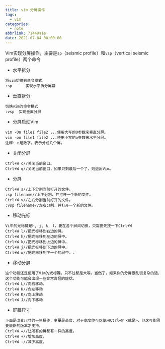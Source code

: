 ```yaml
---
title: vim 分屏操作
tags:
  - vim
categories:
  - note
abbrlink: 71449a1e
date: 2021-07-04 00:00:00
---
```




Vim实现分屏操作，主要是`sp`（seismic profile）和`vsp`（vertical seismic profile）两个命令



* 水平拆分

```
将vim切换到命令模式，
:sp      实现水平拆分屏幕
```
<!--more-->
* 垂直拆分

```
切换vim的命令模式
:vsp  实现垂直分屏
```


* 分屏启动Vim
```
vim -On file1 file2 ...使用大写的O参数来垂直分屏。
vim -on file1 file2 ...使用小写的o参数来水平分屏。
注释: n是数字，表示分成几个屏。
```

* 关闭分屏 
```
Ctrl+W c//关闭当前窗口。
Ctrl+W q//关闭当前窗口，如果只剩最后一个了，则退出Vim。
```

* 分屏
```
Ctrl+W s//上下分割当前打开的文件。
:sp filename//上下分割，并打开一个新的文件。
Ctrl+W v//左右分割当前打开的文件。 
:vsp filename//左右分割，并打开一个新的文件。
```

* 移动光标
```
Vi中的光标键是h, j, k, l，要在各个屏间切换，只需要先按一下Ctrl+W
Ctrl+W l//把光标移到右边的屏。
Ctrl+W h//把光标移到左边的屏中。
Ctrl+W k//把光标移到上边的屏中。
Ctrl+W j//把光标移到下边的屏中。
Ctrl+W w//把光标移到下一个的屏中。.
```

* 移动分屏
```
这个功能还是使用了Vim的光标键，只不过都是大写。当然了，如果你的分屏很乱很复杂的话，这个功能可能会出现一些非常奇怪的症状。
Ctrl+W L//向右移动。
Ctrl+W H//向左移动 
Ctrl+W K//向上移动 
Ctrl+W J//向下移动
```

* 屏幕尺寸
```
下面是改变尺寸的一些操作，主要是高度，对于宽度你可以使用Ctrl+W <或是>，但这可能需要最新的版本才支持。
Ctrl+W =//让所有的屏都有一样的高度。
Ctrl+W +//增加高度。
Ctrl+W -//减少高度。
```
